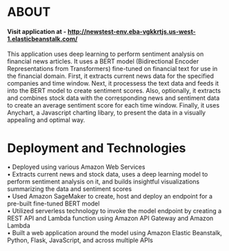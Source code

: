 # ABOUT

#### Visit application at - http://newstest-env.eba-vgkkrtjs.us-west-1.elasticbeanstalk.com/

This application uses deep learning to perform sentiment analysis on financial news articles. It uses a BERT model (Bidirectional Encoder Representations from Transformers) fine-tuned on financial text for use in the financial domain. First, it extracts current news data for the specified companies and time window. Next, it processess the text data and feeds it into the BERT model to create sentiment scores. Also, optionally, it extracts and combines stock data with the corresponding news and sentiment data to create an average sentiment score for each time window. Finally, it uses Anychart, a Javascript charting libary, to present the data in a visually appealing and optimal way.  

# Deployment and Technologies
•	Deployed using various Amazon Web Services  
•	Extracts current news and stock data, uses a deep learning model to perform sentiment analysis on it, and builds insightful visualizations summarizing the data and sentiment scores  
•	Used Amazon SageMaker to create, host and deploy an endpoint for a pre-built fine-tuned BERT model  
•	Utilized serverless technology to invoke the model endpoint by creating a REST API and Lambda function using Amazon API Gateway and Amazon Lambda  
•	Built a web application around the model using Amazon Elastic Beanstalk, Python, Flask, JavaScript, and across multiple APIs  
